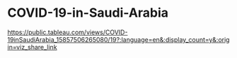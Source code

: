 # COVID-19-in-Saudi-Arabia

https://public.tableau.com/views/COVID-19inSaudiArabia_15857506265080/19?:language=en&:display_count=y&:origin=viz_share_link

